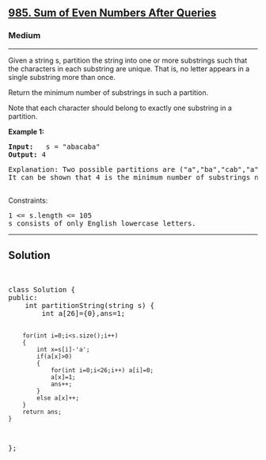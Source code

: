 
<h2><a href="https://leetcode.com/problems/sum-of-even-numbers-after-queries/">985. Sum of Even Numbers After Queries</a></h2>
<h3>Medium</h3>
<hr>
<div><p>
Given a string s, partition the string into one or more substrings such that the characters in each substring are unique. That is, no letter appears in a single substring more than once.

Return the minimum number of substrings in such a partition.

Note that each character should belong to exactly one substring in a partition.

 
</p>


<p><strong>Example 1:</strong></p>
<pre><strong>Input:</strong>   s = "abacaba"
<strong>Output:</strong> 4
</pre>
<pre>
Explanation: Two possible partitions are ("a","ba","cab","a") and ("ab","a","ca","ba").
It can be shown that 4 is the minimum number of substrings needed.
  </pre>

 

Constraints:
<pre>
1 <= s.length <= 105
s consists of only English lowercase letters.
</pre>
<hr>
 <h2><strong><b>Solution</b></strong></h2>
 <br>
 <pre>
class Solution {
public:
    int partitionString(string s) {
        int a[26]={0},ans=1;
        
        for(int i=0;i<s.size();i++)
        { 
            int x=s[i]-'a';
            if(a[x]>0) 
            {
                for(int i=0;i<26;i++) a[i]=0;
                a[x]=1;
                ans++;
            } 
            else a[x]++;
        }
        return ans;
    }
};
 </pre>

